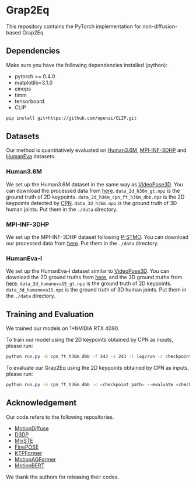 # Grap2Eq

This repository contains the PyTorch implementation for non-diffusion-based Grap2Eq.

## Dependencies
Make sure you have the following dependencies installed (python):

* pytorch >= 0.4.0
* matplotlib=3.1.0
* einops
* timm
* tensorboard
* CLIP

```bash
pip install git+https://github.com/openai/CLIP.git
```

## Datasets

Our method is quantitatively evaluated on [Human3.6M](http://vision.imar.ro/human3.6m), [MPI-INF-3DHP](https://vcai.mpi-inf.mpg.de/3dhp-dataset/) and [HumanEva](http://humaneva.is.tue.mpg.de/) datasets. 

### Human3.6M
We set up the Human3.6M dataset in the same way as [VideoPose3D](https://github.com/facebookresearch/VideoPose3D/blob/master/DATASETS.md).  You can download the processed data from [here](https://drive.google.com/file/d/1FMgAf_I04GlweHMfgUKzB0CMwglxuwPe/view?usp=sharing).  `data_2d_h36m_gt.npz` is the ground truth of 2D keypoints. `data_2d_h36m_cpn_ft_h36m_dbb.npz` is the 2D keypoints detected by [CPN](https://github.com/GengDavid/pytorch-cpn).  `data_3d_h36m.npz` is the ground truth of 3D human joints. Put them in the `./data` directory.

### MPI-INF-3DHP
We set up the MPI-INF-3DHP dataset following [P-STMO](https://github.com/paTRICK-swk/P-STMO). You can download our processed data from [here](https://drive.google.com/file/d/11eBe175Rgj6IYrwZwa1oXTOyHPxGuWyi/view). Put them in the `./data` directory. 

### HumanEva-I
We set up the HumanEva-I dataset similar to [VideoPose3D](https://github.com/facebookresearch/VideoPose3D/blob/master/DATASETS.md). You can download the 2D ground truths from [here](https://drive.google.com/file/d/1UuW6iTdceNvhjEY2rFF9mzW93Fi1gMtz/view), and the 3D ground truths from [here](https://drive.google.com/file/d/1CtAJR_wTwfh4rEjQKKmABunkyQrvZ6tu/view). `data_2d_humaneva15_gt.npz` is the ground truth of 2D keypoints. `data_3d_humaneva15.npz` is the ground truth of 3D human joints. Put them in the `./data` directory.

## Training and Evaluation

We trained our models on 1*NVIDIA RTX 4090.

To train our model using the 2D keypoints obtained by CPN as inputs, please run:
```bash
python run.py -k cpn_ft_h36m_dbb -f 243 -s 243 -l log/run -c checkpoint -gpu 0
```

To evaluate our Grap2Eq using the 2D keypoints obtained by CPN as inputs, please run:
```bash
python run.py -k cpn_ft_h36m_dbb -c <checkpoint_path> --evaluate <checkpoint_file> -f 243 -s 243
```
## Acknowledgement
Our code refers to the following repositories.
* [MotionDiffuse](https://github.com/mingyuan-zhang/MotionDiffuse)
* [D3DP](https://github.com/paTRICK-swk/D3DP)
* [MixSTE](https://github.com/JinluZhang1126/MixSTE)
* [FinePOSE](https://github.com/PKU-ICST-MIPL/FinePOSE_CVPR2024)
* [KTPFormer](https://github.com/JihuaPeng/KTPFormer)
* [MotionAGFormer](https://github.com/TaatiTeam/MotionAGFormer)
* [MotionBERT](https://github.com/Walter0807/MotionBERT)

We thank the authors for releasing their codes.


